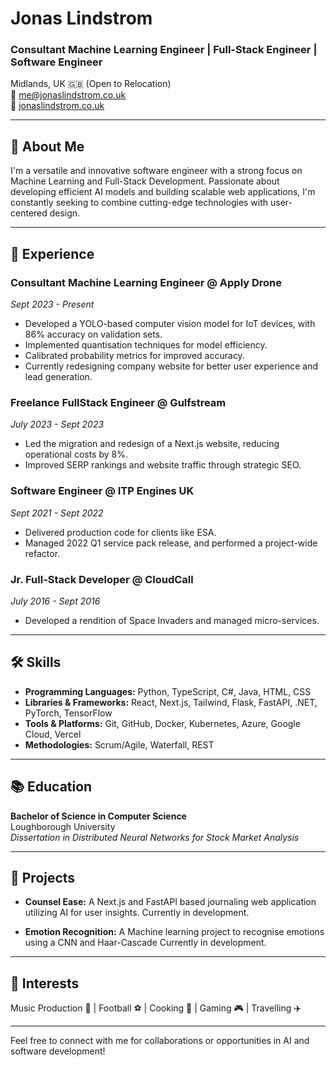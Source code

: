 # Jonas Lindstrom

### Consultant Machine Learning Engineer | Full-Stack Engineer | Software Engineer

Midlands, UK 🇬🇧 (Open to Relocation)  
📧 [me@jonaslindstrom.co.uk](mailto:me@jonaslindstrom.co.uk)  
🔗 [jonaslindstrom.co.uk](https://jonaslindstrom.co.uk)  

---

## 🚀 About Me

I'm a versatile and innovative software engineer with a strong focus on Machine Learning and Full-Stack Development. Passionate about developing efficient AI models and building scalable web applications, I'm constantly seeking to combine cutting-edge technologies with user-centered design.

---

## 💼 Experience

### Consultant Machine Learning Engineer @ Apply Drone
_Sept 2023 - Present_
- Developed a YOLO-based computer vision model for IoT devices, with 86% accuracy on validation sets.
- Implemented quantisation techniques for model efficiency.
- Calibrated probability metrics for improved accuracy.
- Currently redesigning company website for better user experience and lead generation.

### Freelance FullStack Engineer @ Gulfstream
_July 2023 - Sept 2023_
- Led the migration and redesign of a Next.js website, reducing operational costs by 8%.
- Improved SERP rankings and website traffic through strategic SEO.

### Software Engineer @ ITP Engines UK
_Sept 2021 - Sept 2022_
- Delivered production code for clients like ESA.
- Managed 2022 Q1 service pack release, and performed a project-wide refactor.

### Jr. Full-Stack Developer @ CloudCall
_July 2016 - Sept 2016_
- Developed a rendition of Space Invaders and managed micro-services.

---

## 🛠 Skills

- **Programming Languages:** Python, TypeScript, C#, Java, HTML, CSS
- **Libraries & Frameworks:** React, Next.js, Tailwind, Flask, FastAPI, .NET, PyTorch, TensorFlow
- **Tools & Platforms:** Git, GitHub, Docker, Kubernetes, Azure, Google Cloud, Vercel
- **Methodologies:** Scrum/Agile, Waterfall, REST

---

## 📚 Education

**Bachelor of Science in Computer Science**  
Loughborough University  
_Dissertation in Distributed Neural Networks for Stock Market Analysis_

---

## 🌟 Projects

- **Counsel Ease:** A Next.js and FastAPI based journaling web application utilizing AI for user insights. Currently in development.

- **Emotion Recognition:** A Machine learning project to recognise emotions using a CNN and Haar-Cascade Currently in development.

---

## 🎈 Interests

Music Production 🎵 | Football ⚽ | Cooking 🍳 | Gaming 🎮 | Travelling ✈️

---

Feel free to connect with me for collaborations or opportunities in AI and software development!

